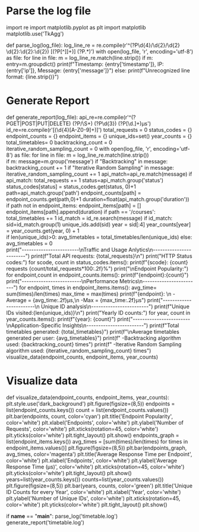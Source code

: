 # Parse the log file 
import re 
import matplotlib.pyplot as plt
import matplotlib
matplotlib.use('TkAgg')

def parse_log(log_file):
        log_line_re = re.compile(r'^(?P<timestamp>\d{4}/\d{2}/\d{2} \d{2}:\d{2}:\d{2}) \[(?P<ip>[^\]]+)\] (?P<message>.*)')
        with open(log_file, 'r', encoding='utf-8') as file:
         for line in file:
           m = log_line_re.match(line.strip())
           if m:
               entry=m.groupdict()
               print(f"Timestamp: {entry['timestamp']}, IP: {entry['ip']}, Message: {entry['message']}")
           else:
               print(f"Unrecognized line format: {line.strip()}")
# Generate Report
def generate_report(log_file):
    api_re=re.compile(r'^(?P<method>GET|POST|PUT|DELETE) (?P<path>/\S+) (?P<status>\d{3}) (?P<duration>[\d\.]+)µs')
    id_re=re.compile(r'\[(\d{4}[A-Z0-9]+)\]')
    total_requests = 0
    status_codes = {}
    endpoint_counts = {}
    endpoint_items = {}
    unique_ids=set()
    year_counts = {}
    total_timetables= 0
    backtracking_count = 0
    iterative_random_sampling_count = 0
    with open(log_file, 'r', encoding='utf-8') as file:
        for line in file:
           m = log_line_re.match(line.strip())           
           if m:
                message=m.group('message')
                if "Backtracking" in message:
                    backtracking_count += 1
                if "Iterative Random Sampling" in message:
                    iterative_random_sampling_count += 1
                api_match=api_re.match(message)
                if api_match:
                    total_requests += 1
                    status=api_match.group('status')
                    status_codes[status] = status_codes.get(status, 0)+1
                    path=api_match.group('path')
                    endpoint_counts[path] = endpoint_counts.get(path,0)+1
                    duration=float(api_match.group('duration'))
                    if path not in endpoint_items:
                        endpoint_items[path] = []
                    endpoint_items[path].append(duration)
                    if path == '/courses':
                        total_timetables += 1
                id_match = id_re.search(message)
                if id_match:
                    sid=id_match.group(1)
                    unique_ids.add(sid)
                    year = sid[:4]
                    year_counts[year] = year_counts.get(year, 0) + 1  
    if len(unique_ids)>0:
        avg_timetables = total_timetables/len(unique_ids)
    else:
        avg_timetables = 0                   
    print("------------------------\nTraffic and Usage Anlytics\n------------------------")
    print(f"Total API requests: {total_requests}\n")
    print("HTTP Status codes:")
    for scode, count in status_codes.items():
        print(f"{scode}: {count} requests {count/total_requests*100:.2f}%")
    print("\nEndpoint Popularity:")
    for endpoint,count in endpoint_counts.items():
        print(f"{endpoint}:{count}")
    print("-------------------------\nPerformance Metrics\n------------------------")
    for endpoint, times in endpoint_items.items():
        avg_time= sum(times)/len(times)
        max_time = max(times)
        print(f"{endpoint}: \n  -Average = {avg_time:.2f}µs,\n  -Max = {max_time:.2f}µs")
    print("------------------------\n Unique ID analysis\n------------------------") 
    print(f"Unique IDs visited:{len(unique_ids)}\n")
    print("Yearly ID counts:")
    for year, count in year_counts.items():
        print(f"{year}: {count}")
    print("------------------------\nApplication-Specific Insights\n------------------------")
    print(f"Total timetables generated: {total_timetables}")
    print(f"\nAverage timetables generated per user: {avg_timetables}")
    print(f"  -Backtracking algorithm used: {backtracking_count} times")
    print(f"  -Iterative Random Sampling algorithm used: {iterative_random_sampling_count} times")
    visualize_data(endpoint_counts, endpoint_items, year_counts)
# Visualize data
def visualize_data(endpoint_counts, endpoint_items, year_counts):
    plt.style.use('dark_background')
    plt.figure(figsize=(8,5))
    endpoints = list(endpoint_counts.keys())
    count = list(endpoint_counts.values())
    plt.bar(endpoints, count, color='cyan')
    plt.title('Endpoint Popularity', color='white')
    plt.xlabel('Endpoints', color='white')
    plt.ylabel('Number of Requests', color='white')
    plt.xticks(rotation=45, color='white')
    plt.yticks(color='white')
    plt.tight_layout()
    plt.show()
    endpoints_graph = list(endpoint_items.keys())
    avg_times = [sum(times)/len(times) for times in endpoint_items.values()]
    plt.figure(figsize=(8,5))
    plt.bar(endpoints_graph, avg_times, color='magenta')
    plt.title('Average Response Time per Endpoint', color='white')
    plt.xlabel('Endpoints', color='white')
    plt.ylabel('Average Response Time (µs)', color='white')
    plt.xticks(rotation=45, color='white')
    plt.yticks(color='white')
    plt.tight_layout()
    plt.show()
    years=list(year_counts.keys())
    counts=list(year_counts.values())
    plt.figure(figsize=(8,5))
    plt.bar(years, counts, color='green')
    plt.title('Unique ID Counts for every Year', color='white')
    plt.xlabel('Year', color='white')   
    plt.ylabel('Number of Unique IDs', color='white')
    plt.xticks(rotation=45, color='white')
    plt.yticks(color='white')
    plt.tight_layout()
    plt.show()


if __name__ == "__main__":
    parse_log('timetable.log')
    generate_report('timetable.log')
    
 
